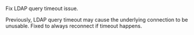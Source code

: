 Fix LDAP query timeout issue.

Previously, LDAP query timeout may cause the underlying connection to be unusable.
Fixed to always reconnect if timeout happens.
